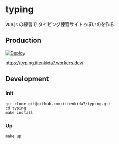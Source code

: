 # typing
vue.js の練習で タイピング練習サイトっぽいのを作る

## Production
[![Deploy](https://github.com/iitenkida7/typing/actions/workflows/deploy.yml/badge.svg?branch=main)](https://github.com/iitenkida7/typing/actions/workflows/deploy.yml)

https://typing.iitenkida7.workers.dev/

## Development

### Init

```
git clone git@github.com:iitenkida7/typing.git
cd typing
make install
```

### Up

```
make up
```
